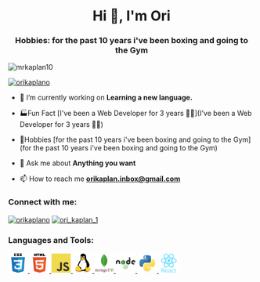 <h1 align="center">Hi 👋, I'm Ori</h1>
<h3 align="center">Hobbies: for the past 10 years i've been boxing and going to the Gym</h3>

<p align="left"> <img src="https://komarev.com/ghpvc/?username=mrkaplan10&label=Profile%20views&color=0e75b6&style=flat" alt="mrkaplan10" /> </p>

<p align="left"> <a href="https://twitter.com/orikaplano" target="blank"><img src="https://img.shields.io/twitter/follow/orikaplano?logo=twitter&style=for-the-badge" alt="orikaplano" /></a> </p>

- 🔭 I’m currently working on **Learning a new language.**

- 🏭Fun Fact [I've been a Web Developer for 3 years 👩‍💻](I've been a Web Developer for 3 years 👩‍💻)

- 🏓Hobbies [for the past 10 years i've been boxing and going to the Gym](for the past 10 years i've been boxing and going to the Gym)

- 💬 Ask me about **Anything you want**

- 📫 How to reach me **orikaplan.inbox@gmail.com**

<h3 align="left">Connect with me:</h3>
<p align="left">
<a href="https://twitter.com/orikaplano" target="blank"><img align="center" src="https://raw.githubusercontent.com/rahuldkjain/github-profile-readme-generator/master/src/images/icons/Social/twitter.svg" alt="orikaplano" height="30" width="40" /></a>
<a href="https://instagram.com/ori_kaplan_1" target="blank"><img align="center" src="https://raw.githubusercontent.com/rahuldkjain/github-profile-readme-generator/master/src/images/icons/Social/instagram.svg" alt="ori_kaplan_1" height="30" width="40" /></a>
</p>

<h3 align="left">Languages and Tools:</h3>
<p align="left"> <a href="https://www.w3schools.com/css/" target="_blank" rel="noreferrer"> <img src="https://raw.githubusercontent.com/devicons/devicon/master/icons/css3/css3-original-wordmark.svg" alt="css3" width="40" height="40"/> </a> <a href="https://www.w3.org/html/" target="_blank" rel="noreferrer"> <img src="https://raw.githubusercontent.com/devicons/devicon/master/icons/html5/html5-original-wordmark.svg" alt="html5" width="40" height="40"/> </a> <a href="https://developer.mozilla.org/en-US/docs/Web/JavaScript" target="_blank" rel="noreferrer"> <img src="https://raw.githubusercontent.com/devicons/devicon/master/icons/javascript/javascript-original.svg" alt="javascript" width="40" height="40"/> </a> <a href="https://www.linux.org/" target="_blank" rel="noreferrer"> <img src="https://raw.githubusercontent.com/devicons/devicon/master/icons/linux/linux-original.svg" alt="linux" width="40" height="40"/> </a> <a href="https://www.mongodb.com/" target="_blank" rel="noreferrer"> <img src="https://raw.githubusercontent.com/devicons/devicon/master/icons/mongodb/mongodb-original-wordmark.svg" alt="mongodb" width="40" height="40"/> </a> <a href="https://nodejs.org" target="_blank" rel="noreferrer"> <img src="https://raw.githubusercontent.com/devicons/devicon/master/icons/nodejs/nodejs-original-wordmark.svg" alt="nodejs" width="40" height="40"/> </a> <a href="https://www.python.org" target="_blank" rel="noreferrer"> <img src="https://raw.githubusercontent.com/devicons/devicon/master/icons/python/python-original.svg" alt="python" width="40" height="40"/> </a> <a href="https://reactjs.org/" target="_blank" rel="noreferrer"> <img src="https://raw.githubusercontent.com/devicons/devicon/master/icons/react/react-original-wordmark.svg" alt="react" width="40" height="40"/> </a> </p>

